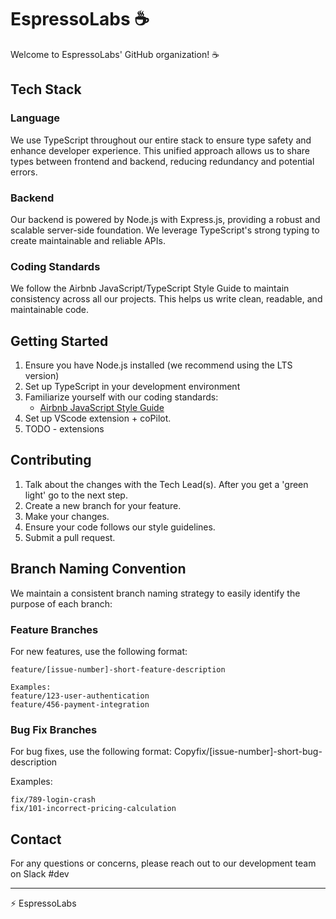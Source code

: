 # EspressoLabs ☕️

Welcome to EspressoLabs' GitHub organization! ☕️

## Tech Stack

### Language
We use TypeScript throughout our entire stack to ensure type safety and enhance developer experience. This unified approach allows us to share types between frontend and backend, reducing redundancy and potential errors.

### Backend
Our backend is powered by Node.js with Express.js, providing a robust and scalable server-side foundation. We leverage TypeScript's strong typing to create maintainable and reliable APIs.

### Coding Standards
We follow the Airbnb JavaScript/TypeScript Style Guide to maintain consistency across all our projects. This helps us write clean, readable, and maintainable code.

## Getting Started

1. Ensure you have Node.js installed (we recommend using the LTS version)
2. Set up TypeScript in your development environment
3. Familiarize yourself with our coding standards:
   - [Airbnb JavaScript Style Guide](https://github.com/airbnb/javascript)
4. Set up VScode extension + coPilot.
5. TODO - extensions

## Contributing

1. Talk about the changes with the Tech Lead(s). After you get a 'green light' go to the next step.
2. Create a new branch for your feature.
3. Make your changes.
4. Ensure your code follows our style guidelines.
5. Submit a pull request.

## Branch Naming Convention
We maintain a consistent branch naming strategy to easily identify the purpose of each branch:

### Feature Branches
For new features, use the following format:

```
feature/[issue-number]-short-feature-description

Examples:
feature/123-user-authentication
feature/456-payment-integration
```


### Bug Fix Branches
For bug fixes, use the following format:
Copyfix/[issue-number]-short-bug-description

Examples:
```
fix/789-login-crash
fix/101-incorrect-pricing-calculation
```

## Contact

For any questions or concerns, please reach out to our development team on Slack #dev

---

⚡️ EspressoLabs
